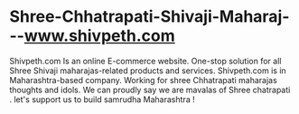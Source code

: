 # Shree-Chhatrapati-Shivaji-Maharaj---www.shivpeth.com
Shivpeth.com Is an online E-commerce website. One-stop solution for all Shree Shivaji maharajas-related products and services.  Shivpeth.com is in Maharashtra-based company. Working for shree Chhatrapati maharajas thoughts and idols. We can proudly say we are mavalas of Shree chatrapati .  let's support us to build samrudha Maharashtra !
